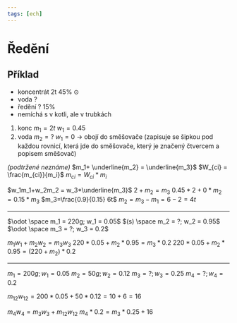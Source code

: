 ```yaml
---
tags: [ech]
---
```

# Ředění
## Příklad
- koncentrát 2t 45% $\odot$
- voda ?
- ředění ? 15%
- nemíchá s v kotli, ale v trubkách

1. konc $m_1=2t$ $w_1 = 0.45$
2. voda $m_2 = ?$ $w_1 = 0$
-> obojí do směšovače (zapisuje se šipkou pod každou rovnicí, která jde do směšovače, který je značený čtvercem a popisem směšovač)

*(podtržené neznáme)*
$m_1+ \underline{m_2} = \underline{m_3}$
$W_{ci} = \frac{m_{ci}}{m_i}$
$m_{ci} = W_{ci} * m_i$

$w_1m_1+w_2m_2 = w_3*\underline{m_3}$
$2+m_2=m_3$
$0.45*2+ 0*m_2=0.15*m_3$
$m_3=\frac{0.9}{0.15} 6t$
$m_2 = m_3-m_1 = 6 - 2 = 4t$

---

$\odot \space m_1 = 220g; w_1 = 0.05$
$(s) \space m_2 = ?; w_2 = 0.95$
$\odot \space m_3 = ?; w_3 = 0.2$

$m_1w_1 + m_2w_2 = m_3w_3$
$220 * 0.05 + m_2 * 0.95 = m_3 * 0.2$
$220 * 0.05 + m_2 * 0.95 = (220+m_2) * 0.2$

---

$m_1 = 200g; w_1 = 0.05$
$m_2 = 50g; w_2 = 0.12$
$m_3 = ?; w_3 = 0.25$
$m_4 = ?; w_4 = 0.2$

$m_{12}w_{12} = 200*0.05 + 50 * 0.12 = 10 + 6 = 16$

$m_4w_4 = m_3w_3 + m_{12}w_{12}$
$m_4*0.2 = m_3*0.25 + 16$
